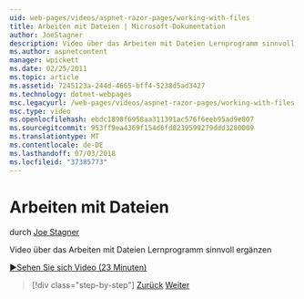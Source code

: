```yaml
---
uid: web-pages/videos/aspnet-razor-pages/working-with-files
title: Arbeiten mit Dateien | Microsoft-Dokumentation
author: JoeStagner
description: Video über das Arbeiten mit Dateien Lernprogramm sinnvoll ergänzen
ms.author: aspnetcontent
manager: wpickett
ms.date: 02/25/2011
ms.topic: article
ms.assetid: 7245123a-244d-4665-bff4-5238d5ad3427
ms.technology: dotnet-webpages
msc.legacyurl: /web-pages/videos/aspnet-razor-pages/working-with-files
msc.type: video
ms.openlocfilehash: ebdc1898f6958aa311391ac576f6eeb95ad9e807
ms.sourcegitcommit: 953ff9ea4369f154d6fd0239599279ddd3280009
ms.translationtype: MT
ms.contentlocale: de-DE
ms.lasthandoff: 07/03/2018
ms.locfileid: "37385773"
---
```

<a name="working-with-files"></a>Arbeiten mit Dateien
====================
durch [Joe Stagner](https://github.com/JoeStagner)

Video über das Arbeiten mit Dateien Lernprogramm sinnvoll ergänzen

[&#9654;Sehen Sie sich Video (23 Minuten)](https://channel9.msdn.com/Blogs/ASP-NET-Site-Videos/working-with-files)

> [!div class="step-by-step"]
> [Zurück](displaying-data-in-a-chart-part-2.md)
> [Weiter](working-with-images.md)
